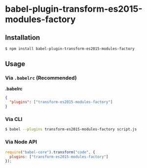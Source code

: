 # babel-plugin-transform-es2015-modules-factory

## Installation

```sh
$ npm install babel-plugin-transform-es2015-modules-factory
```

## Usage

### Via `.babelrc` (Recommended)

**.babelrc**

```json
{
  "plugins": ["transform-es2015-modules-factory"]
}
```

### Via CLI

```sh
$ babel --plugins transform-es2015-modules-factory script.js
```

### Via Node API

```javascript
require("babel-core").transform("code", {
  plugins: ["transform-es2015-modules-factory"]
});
```
